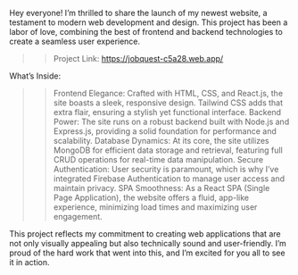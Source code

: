 Hey everyone! I’m thrilled to share the launch of my newest website, a testament to modern web development and design. This project has been a labor of love, combining the best of frontend and backend technologies to create a seamless user experience.

>>Project Link: https://jobquest-c5a28.web.app/

What’s Inside:
>>Frontend Elegance: Crafted with HTML, CSS, and React.js, the site boasts a sleek, responsive design. Tailwind CSS adds that extra flair, ensuring a stylish yet functional interface.
>>Backend Power: The site runs on a robust backend built with Node.js and Express.js, providing a solid foundation for performance and scalability.
>>Database Dynamics: At its core, the site utilizes MongoDB for efficient data storage and retrieval, featuring full CRUD operations for real-time data manipulation.
>>Secure Authentication: User security is paramount, which is why I’ve integrated Firebase Authentication to manage user access and maintain privacy.
>>SPA Smoothness: As a React SPA (Single Page Application), the website offers a fluid, app-like experience, minimizing load times and maximizing user engagement.

This project reflects my commitment to creating web applications that are not only visually appealing but also technically sound and user-friendly. I’m proud of the hard work that went into this, and I’m excited for you all to see it in action.

